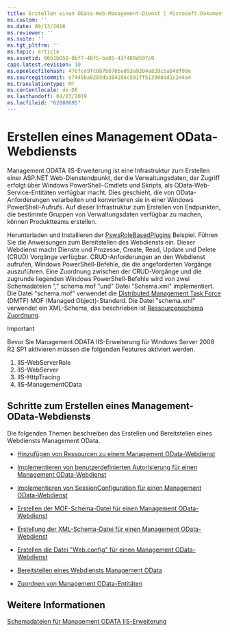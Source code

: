 ```yaml
---
title: Erstellen einen OData-Web-Management-Dienst | Microsoft-Dokumentation
ms.custom: ''
ms.date: 09/13/2016
ms.reviewer: ''
ms.suite: ''
ms.tgt_pltfrm: ''
ms.topic: article
ms.assetid: 06b1b050-0bf7-48f5-ba05-43f489d597c0
caps.latest.revision: 10
ms.openlocfilehash: 476fce9fc087b870bad93a9204a820c5a84df99e
ms.sourcegitcommit: e7445ba8203da304286c591ff513900ad1c244a4
ms.translationtype: MT
ms.contentlocale: de-DE
ms.lasthandoff: 04/23/2019
ms.locfileid: "62080695"
---
```

# <a name="creating-a-management-odata-web-service"></a>Erstellen eines Management OData-Webdiensts

Management ODATA IIS-Erweiterung ist eine Infrastruktur zum Erstellen einer ASP.NET Web-Dienstendpunkt, der die Verwaltungsdaten, der Zugriff erfolgt über Windows PowerShell-Cmdlets und Skripts, als OData-Web-Service-Entitäten verfügbar macht. Dies geschieht, die von OData-Anforderungen verarbeiten und konvertieren sie in einer Windows PowerShell-Aufrufs. Auf dieser Infrastruktur zum Erstellen von Endpunkten, die bestimmte Gruppen von Verwaltungsdaten verfügbar zu machen, können Produktteams erstellen.

Herunterladen und Installieren der [PswsRoleBasedPlugins](https://code.msdn.microsoft.com:443/windowsdesktop/PswsRoleBasedPlugins-9c79b75a) Beispiel. Führen Sie die Anweisungen zum Bereitstellen des Webdiensts ein. Dieser Webdienst macht Dienste und Prozesse, Create, Read, Update und Delete (CRUD) Vorgänge verfügbar. CRUD-Anforderungen an den Webdienst aufrufen, Windows PowerShell-Befehle, die die angeforderten Vorgänge auszuführen. Eine Zuordnung zwischen der CRUD-Vorgänge und die zugrunde liegenden Windows PowerShell-Befehle wird von zwei Schemadateien "," schema.mof "und" Datei "Schema.xml" implementiert. Die Datei "schema.mof" verwendet die [Distributed Management Task Force](https://www.dmtf.org/) (DMTF) MOF (Managed Object)-Standard. Die Datei "schema.xml" verwendet ein XML-Schema, das beschrieben ist [Ressourcenschema Zuordnung](./resource-mapping-schema.md).

> [!IMPORTANT]
> Bevor Sie Management ODATA IIS-Erweiterung für Windows Server 2008 R2 SP1 aktivieren müssen die folgenden Features aktiviert werden.
>
> 1.  IIS-WebServerRole
> 2.  IIS-WebServer
> 3.  IIS-HttpTracing
> 4.  IIS-ManagementOData

## <a name="steps-for-creating-a-management-odata-web-service"></a>Schritte zum Erstellen eines Management-OData-Webdiensts

Die folgenden Themen beschreiben das Erstellen und Bereitstellen eines Webdiensts Management OData.

- [Hinzufügen von Ressourcen zu einem Management OData-Webdienst](./adding-resources-to-a-management-odata-web-service.md)

- [Implementieren von benutzerdefinierten Autorisierung für einen Management OData-Webdienst](./implementing-custom-authorization-for-a-management-odata-web-service.md)

- [Implementieren von SessionConfiguration für einen Management OData-Webdienst](./implementing-sessionconfiguration-for-a-management-odata-web-service.md)

- [Erstellen der MOF-Schema-Datei für einen Management OData-Webdienst](./authoring-the-mof-schema-file-for-a-management-odata-web-service.md)

- [Erstellung der XML-Schema-Datei für einen Management OData-Webdienst](./authoring-the-xml-schema-file-for-a-management-odata-web-service.md)

- [Erstellen die Datei "Web.config" für einen Management OData-Webdienst](./authoring-the-web-config-file-for-a-management-odata-web-service.md)

- [Bereitstellen eines Webdiensts Management OData](./deploying-a-management-odata-web-service.md)

- [Zuordnen von Management OData-Entitäten](./associating-management-odata-entities.md)

## <a name="see-also"></a>Weitere Informationen

[Schemadateien für Management ODATA IIS-Erweiterung](./management-odata-iis-extension-schema-files.md)

